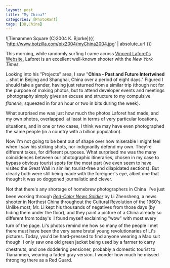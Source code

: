 ```yaml
---
layout: post
title: "My China?"
categories: [PhotoRant]
tags: [3D,China]
---
```



![Tienanmen Square (C)2004 K. Bjorke]({{ 'http://www.botzilla.com/pix2004/myChina2004.jpg' | absolute_url }})


This morning, while randomly surfing I came across <a href="http://www.vincentlaforet.com/" target="vince">Vincent Laforet's Website.</a> Laforet is an excellent well-known shooter with the <cite>New York Times.</cite>

Looking into his "Projects" area, I saw "<b>China - Past and Future Intertwined</b> ...shot in Beijing and Shanghai, China  over a period of eight days." Figured I should take a gander, having just returned from a similar trip (though not for the purpose of making photos, but to attend developer events and meetings &#151; photography simply gives an excuse and structure to my compulsive <i>flanerie,</i> squeezed in for an hour or two in bits during the week).

What surprised me was just how much the photos Laforet had made, and my own photos, overlapped &#151; at least in terms of very particular locations, situations, and in one or two cases, I think we may have even photographed the same people (in a country with a billion population). 

<!--more-->
Now I'm not going to be bent out of shape over how miserable I might feel when I saw his striking shots, nor indignantly defend my own. They're different takes, for different purposes. What surprised me was the many coincidences between our photographic itineraries, chosen in my case to bypass obvious tourist spots for the most part (we even seem to have visited the Great Wall in similar, tourist-free and dilapidated sections). But clearly both were still being made with the foreigner's eye, albeit one that thought it was so doggoned journalistic and clever.

Not that there's any shortage of homebrew photographers in China &#151; I've just been working through <a href="http://red-colornewssoldier.com/" target="red"><cite>Red-Color News Soldier</cite></a> by Li Zhensheng, a news shooter in Northest China throughout the Cultural Revolution of the 1960's. Unlike most, Mr. Li kept his thousands of negatives from those days (by hiding them under the floor), and they paint a picture of a China already so different from today's &#151; I found myself exclaiming "wow" with most every turn of the page. Li's photos remind me how so many of the people I met there must have been the very same brutal young revolutionaries of Li's pictures. Today, you'd be hard-pressed to find anyone wearing a Mao suit though &#151; I only saw one old green jacket being used by a farmer to carry chestnuts, and one doddering pensioner, probably a domestic tourist to Tiananmen, wearing a faded gray version. I wonder how much he missed thronging there as a Red Guard.
